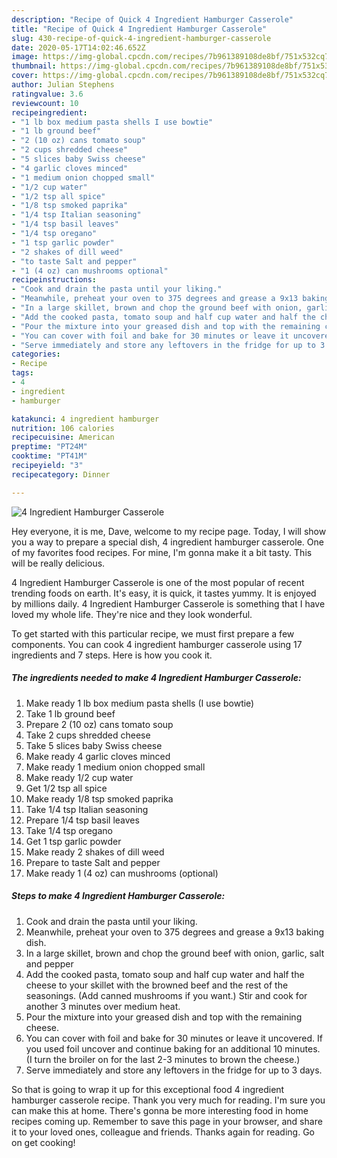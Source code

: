 ```yaml
---
description: "Recipe of Quick 4 Ingredient Hamburger Casserole"
title: "Recipe of Quick 4 Ingredient Hamburger Casserole"
slug: 430-recipe-of-quick-4-ingredient-hamburger-casserole
date: 2020-05-17T14:02:46.652Z
image: https://img-global.cpcdn.com/recipes/7b961389108de8bf/751x532cq70/4-ingredient-hamburger-casserole-recipe-main-photo.jpg
thumbnail: https://img-global.cpcdn.com/recipes/7b961389108de8bf/751x532cq70/4-ingredient-hamburger-casserole-recipe-main-photo.jpg
cover: https://img-global.cpcdn.com/recipes/7b961389108de8bf/751x532cq70/4-ingredient-hamburger-casserole-recipe-main-photo.jpg
author: Julian Stephens
ratingvalue: 3.6
reviewcount: 10
recipeingredient:
- "1 lb box medium pasta shells I use bowtie"
- "1 lb ground beef"
- "2 (10 oz) cans tomato soup"
- "2 cups shredded cheese"
- "5 slices baby Swiss cheese"
- "4 garlic cloves minced"
- "1 medium onion chopped small"
- "1/2 cup water"
- "1/2 tsp all spice"
- "1/8 tsp smoked paprika"
- "1/4 tsp Italian seasoning"
- "1/4 tsp basil leaves"
- "1/4 tsp oregano"
- "1 tsp garlic powder"
- "2 shakes of dill weed"
- "to taste Salt and pepper"
- "1 (4 oz) can mushrooms optional"
recipeinstructions:
- "Cook and drain the pasta until your liking."
- "Meanwhile, preheat your oven to 375 degrees and grease a 9x13 baking dish."
- "In a large skillet, brown and chop the ground beef with onion, garlic, salt and pepper"
- "Add the cooked pasta, tomato soup and half cup water and half the cheese to your skillet with the browned beef and the rest of the seasonings. (Add canned mushrooms if you want.) Stir and cook for another 3 minutes over medium heat."
- "Pour the mixture into your greased dish and top with the remaining cheese."
- "You can cover with foil and bake for 30 minutes or leave it uncovered. If you used foil uncover and continue baking for an additional 10 minutes. (I turn the broiler on for the last 2-3 minutes to brown the cheese.)"
- "Serve immediately and store any leftovers in the fridge for up to 3 days."
categories:
- Recipe
tags:
- 4
- ingredient
- hamburger

katakunci: 4 ingredient hamburger 
nutrition: 106 calories
recipecuisine: American
preptime: "PT24M"
cooktime: "PT41M"
recipeyield: "3"
recipecategory: Dinner

---
```



![4 Ingredient Hamburger Casserole](https://img-global.cpcdn.com/recipes/7b961389108de8bf/751x532cq70/4-ingredient-hamburger-casserole-recipe-main-photo.jpg)

Hey everyone, it is me, Dave, welcome to my recipe page. Today, I will show you a way to prepare a special dish, 4 ingredient hamburger casserole. One of my favorites food recipes. For mine, I'm gonna make it a bit tasty. This will be really delicious.



4 Ingredient Hamburger Casserole is one of the most popular of recent trending foods on earth. It's easy, it is quick, it tastes yummy. It is enjoyed by millions daily. 4 Ingredient Hamburger Casserole is something that I have loved my whole life. They're nice and they look wonderful.


To get started with this particular recipe, we must first prepare a few components. You can cook 4 ingredient hamburger casserole using 17 ingredients and 7 steps. Here is how you cook it.

<!--inarticleads1-->

##### The ingredients needed to make 4 Ingredient Hamburger Casserole:

1. Make ready 1 lb box medium pasta shells (I use bowtie)
1. Take 1 lb ground beef
1. Prepare 2 (10 oz) cans tomato soup
1. Take 2 cups shredded cheese
1. Take 5 slices baby Swiss cheese
1. Make ready 4 garlic cloves minced
1. Make ready 1 medium onion chopped small
1. Make ready 1/2 cup water
1. Get 1/2 tsp all spice
1. Make ready 1/8 tsp smoked paprika
1. Take 1/4 tsp Italian seasoning
1. Prepare 1/4 tsp basil leaves
1. Take 1/4 tsp oregano
1. Get 1 tsp garlic powder
1. Make ready 2 shakes of dill weed
1. Prepare to taste Salt and pepper
1. Make ready 1 (4 oz) can mushrooms (optional)




<!--inarticleads2-->

##### Steps to make 4 Ingredient Hamburger Casserole:

1. Cook and drain the pasta until your liking.
1. Meanwhile, preheat your oven to 375 degrees and grease a 9x13 baking dish.
1. In a large skillet, brown and chop the ground beef with onion, garlic, salt and pepper
1. Add the cooked pasta, tomato soup and half cup water and half the cheese to your skillet with the browned beef and the rest of the seasonings. (Add canned mushrooms if you want.) Stir and cook for another 3 minutes over medium heat.
1. Pour the mixture into your greased dish and top with the remaining cheese.
1. You can cover with foil and bake for 30 minutes or leave it uncovered. If you used foil uncover and continue baking for an additional 10 minutes. (I turn the broiler on for the last 2-3 minutes to brown the cheese.)
1. Serve immediately and store any leftovers in the fridge for up to 3 days.




So that is going to wrap it up for this exceptional food 4 ingredient hamburger casserole recipe. Thank you very much for reading. I'm sure you can make this at home. There's gonna be more interesting food in home recipes coming up. Remember to save this page in your browser, and share it to your loved ones, colleague and friends. Thanks again for reading. Go on get cooking!
